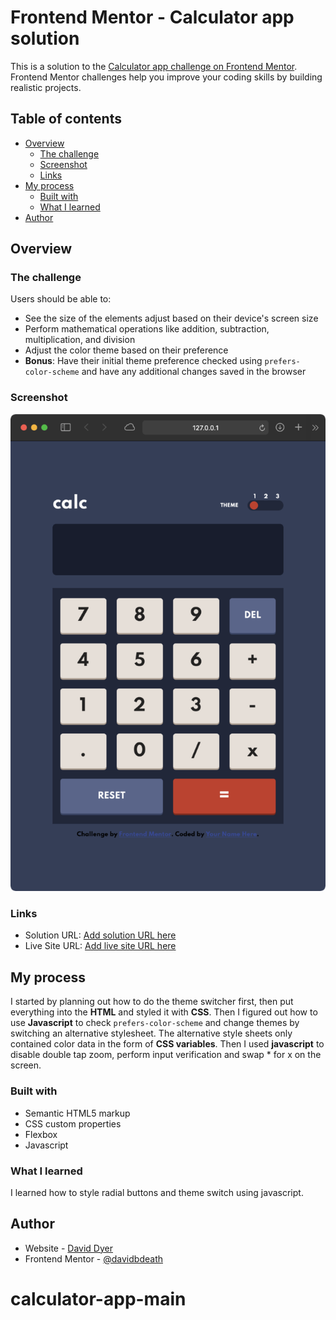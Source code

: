 # Frontend Mentor - Calculator app solution

This is a solution to the [Calculator app challenge on Frontend Mentor](https://www.frontendmentor.io/challenges/calculator-app-9lteq5N29). Frontend Mentor challenges help you improve your coding skills by building realistic projects.

## Table of contents

- [Overview](#overview)
  - [The challenge](#the-challenge)
  - [Screenshot](#screenshot)
  - [Links](#links)
- [My process](#my-process)
  - [Built with](#built-with)
  - [What I learned](#what-i-learned)
- [Author](#author)


## Overview

### The challenge

Users should be able to:

- See the size of the elements adjust based on their device's screen size
- Perform mathematical operations like addition, subtraction, multiplication, and division
- Adjust the color theme based on their preference
- **Bonus**: Have their initial theme preference checked using `prefers-color-scheme` and have any additional changes saved in the browser

### Screenshot

![screenshot](./screenshot.png)


### Links

- Solution URL: [Add solution URL here](https://davidbdeath.github.io/calculator-app-main/)
- Live Site URL: [Add live site URL here](https://github.com/davidbdeath/calculator-app-main)

## My process
I started by planning out how to do the theme switcher first, then put everything into the **HTML** and styled it with **CSS**.
Then I figured out how to use **Javascript** to check `prefers-color-scheme` and change themes by switching an alternative stylesheet.
The alternative style sheets only contained color data in the form of **CSS variables**.
Then I used **javascript** to disable double tap zoom, perform input verification and swap * for x on the screen.

### Built with

- Semantic HTML5 markup
- CSS custom properties
- Flexbox
- Javascript

### What I learned

I learned how to style radial buttons and theme switch using javascript.


## Author

- Website - [David Dyer](https://daviddyer.me)
- Frontend Mentor - [@davidbdeath](https://www.frontendmentor.io/profile/davidbdeath)

# calculator-app-main
